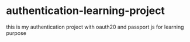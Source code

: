 # authentication-learning-project
this is my authentication project with oauth20 and passport js for learning purpose

